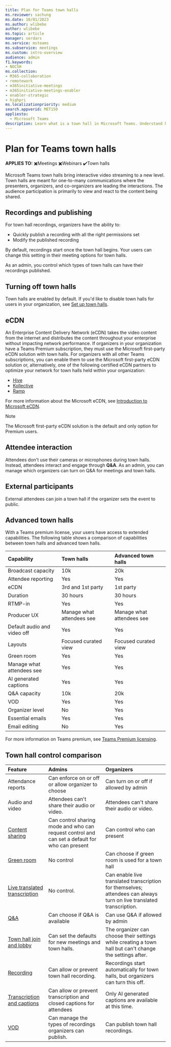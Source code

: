 ```yaml
---
title: Plan for Teams town halls
ms.reviewer: sachung
ms.date: 10/01/2023
ms.author: wlibebe
author: wlibebe
ms.topic: article
manager: serdars
ms.service: msteams
ms.subservice: meetings
ms.custom: intro-overview
audience: admin
f1.keywords:
- NOCSH
ms.collection: 
- M365-collaboration
- remotework
- m365initiative-meetings
- m365initiative-meetings-enabler
- enabler-strategic
- highpri
ms.localizationpriority: medium
search.appverid: MET150
appliesto: 
  - Microsoft Teams
description: Learn what is a town hall in Microsoft Teams. Understand how to plan for town halls in Microsoft Teams for IT Admins.
---
```


# Plan for Teams town halls

**APPLIES TO:** ✖️Meetings ✖️Webinars ✔️Town halls

 Microsoft Teams town halls bring interactive video streaming to a new level. Town halls are meant for one-to-many communications where the presenters, organizers, and co-organizers are leading the interactions. The audience participation is primarily to view and react to the content being shared.

## Recordings and publishing

For town hall recordings, organizers have the ability to:

- Quickly publish a recording with all the right permissions set
- Modify the published recording

By default, recordings start once the town hall begins. Your users can change this setting in their meeting options for town halls.

As an admin, you control which types of town halls can have their recordings published.

## Turning off town halls

Town halls are enabled by default. If you'd like to disable town halls for users in your organization, see [Set up town halls](set-up-town-halls.md).

## eCDN

An Enterprise Content Delivery Network (eCDN) takes the video content from the internet and distributes the content throughout your enterprise without impacting network performance. If organizers in your organization have a Teams Premium subscription, they must use the Microsoft first-party eCDN solution with town halls. For organizers with all other Teams subscriptions, you can enable them to use the Microsoft first-party eCDN solution or, alternatively, one of the following certified eCDN partners to optimize your network for town halls held within your organization:

- [Hive](https://www.hivestreaming.com/partners/integration-partners/microsoft/)
- [Kollective](https://kollective.com/ecdn-solutions/microsoft-live-events/)
- [Ramp](https://rampecdn.com/)

For more information about the Microsoft eCDN, see [Introduction to Microsoft eCDN](/ecdn/intro).

> [!NOTE]
> The Microsoft first-party eCDN solution is the default and only option for Premium users.

## Attendee interaction

Attendees don't use their cameras or microphones during town halls. Instead, attendees interact and engage through **Q&A**. As an admin, you can manage which organizers can turn on Q&A for meetings and town halls.

## External participants

External attendees can join a town hall if the organizer sets the event to public.

## Advanced town halls

With a Teams premium license, your users have access to extended capabilities. The following table shows a comparison of capabilities between town halls and advanced town halls.

|Capability|Town halls|Advanced town halls|
|:------|:-----|:---------|
|Broadcast capacity|10k|20k|
|Attendee reporting|Yes|Yes|
|eCDN|3rd and 1st party|1st party|
|Duration|30 hours|30 hours|
|RTMP-in|Yes|Yes|
|Producer UX|Manage what attendees see |Manage what attendees see |
|Default audio and video off|Yes|Yes|
|Layouts|Focused curated view|Focused curated view|
|Green room|Yes|Yes|
|Manage what attendees see|Yes|Yes|
|AI generated captions|Yes|Yes|
|Q&A capacity|10k|20k|
|VOD|Yes|Yes|
|Organizer level|No|Yes|
|Essential emails|Yes|Yes|
|Email editing|No|Yes|

For more information on Teams premium, see [Teams Premium licensing](/microsoftteams/teams-add-on-licensing/licensing-enhance-teams).

## Town hall control comparison

|Feature|Admins|Organizers|
|:------|:-----|:---------|
|Attendance reports|Can enforce on or off or allow organizer to choose|Can turn on or off if allowed by admin|
|Audio and video|Attendees can't share their audio or video.|Attendees can't share their audio or video.|
|[Content sharing](meeting-policies-content-sharing.md)|Can control sharing mode and who can request control and can set a default for who can present|Can control who can present|
|[Green room](https://support.microsoft.com/office/green-room-for-teams-meetings-5b744652-789f-42da-ad56-78a68e8460d5) |No control|Can choose if green room is used for a town hall|
|[Live translated transcription](https://support.microsoft.com/en-us/office/view-live-transcription-in-microsoft-teams-meetings-dc1a8f23-2e20-4684-885e-2152e06a4a8b) |No control. |Can enable live translated transcription for themselves; attendees can always turn on live translated transcription. |
|[Q&A](manage-qna-for-teams.md)|Can choose if Q&A is available|Can use Q&A if allowed by admin|
|[Town hall  join and lobby](who-can-bypass-meeting-lobby.md)|Can set the defaults for new meetings and town halls. |The organizer can choose their settings while creating a town hall but can't change the settings after. |
|[Recording](meeting-recording.md)|Can allow or prevent town hall recording. |Recordings start automatically for town halls, but organizers can turn this off. |
|[Transcription and captions](meeting-transcription-captions.md)|Can allow or prevent transcription and closed captions for attendees| Only AI generated captions are available at this time. |
|[VOD](manage-vod-publishing.md) |Can manage the types of recordings organizers can publish. |Can publish town hall recordings.|
